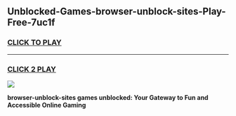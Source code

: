 
## Unblocked-Games-browser-unblock-sites-Play-Free-7uc1f
<h3>
<a href="https://premium76.site?title=browser-unblock-sites&ref=20M">CLICK TO PLAY</a></h3>
<hr>

<h3>
<a href="https://premium76.site?title=browser-unblock-sites&ref=20M">CLICK 2 PLAY</a>
  
</h3>

<a href="https://premium76.site?title=browser-unblock-sites&ref=19M"><img src="https://clearcache.store/games.png"></a>


**browser-unblock-sites games unblocked: Your Gateway to Fun and Accessible Online Gaming**
